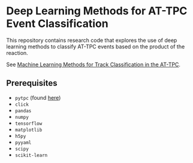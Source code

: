 [1]: https://arxiv.org/abs/1810.10350
[2]: https://github.com/ATTPC/pytpc

# Deep Learning Methods for AT-TPC Event Classification

This repository contains research code that explores the use of deep learning methods to classify AT-TPC events
based on the product of the reaction.

See [Machine Learning Methods for Track Classification in the AT-TPC][1].

## Prerequisites

* `pytpc` (found [here][2])
* `click`
* `pandas`
* `numpy`
* `tensorflow`
* `matplotlib`
* `h5py`
* `pyyaml`
* `scipy`
* `scikit-learn`